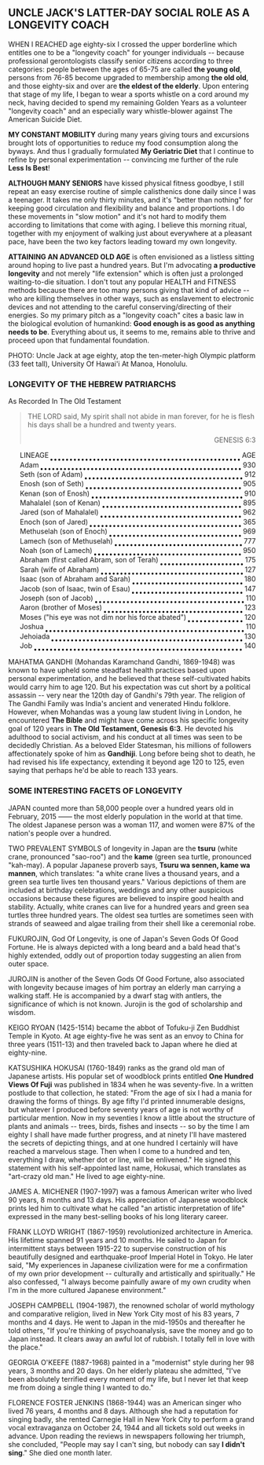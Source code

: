 <style>
blockquote > footer {
    float: right;
}

blockquote:after { 
   content: '.'; 
   visibility: hidden; 
   display: block; 
   height: 0; 
   clear: both;
}

li {
  display: flex;
}

span:first-child {
  order: 1;
  margin-right: 4px;
}

span:last-child {
  order: 3;
  margin-left: 4px;
}

li::after {
  content: "";
  order: 2;
  flex-grow: 1;
  height: 1.1em;
  border-bottom: 4px dotted black;
}

</style>

## UNCLE JACK'S LATTER-DAY SOCIAL ROLE AS A LONGEVITY COACH

<main>

WHEN I REACHED age eighty-six I crossed the upper borderline which entitles one to be a "longevity coach" for younger individuals -- because professional gerontologists classify senior citizens according to three categories: people between the ages of 65-75 are called __the young old__, persons from 76-85 become upgraded to membership among __the old old__, and those eighty-six and over are __the eldest of the elderly__. Upon entering that stage of my life, I began to wear a sports whistle on a cord around my neck, having decided to spend my remaining Golden Years as a volunteer "longevity coach" and an especially wary whistle-blower against The American Suicide Diet.

**MY CONSTANT MOBILITY** during many years giving tours and excursions brought lots of opportunities to reduce my food consumption along the byways. And thus I gradually formulated **My Geriatric Diet** that I continue to refine by personal experimentation -- convincing me further of the rule __Less Is Best__!

**ALTHOUGH MANY SENIORS** have kissed physical fitness goodbye, I still repeat an easy exercise routine of simple calisthenics done daily since I was a teenager. It takes me only thirty minutes, and it's "better than nothing" for keeping good circulation and flexibility and balance and proportions. I do these movements in "slow motion" and it's not hard to modify them according to limitations that come with aging. I believe this morning ritual, together with my enjoyment of walking just about everywhere at a pleasant pace, have been the two key factors leading toward my own longevity.

**ATTAINING AN ADVANCED OLD AGE** is often envisioned as a listless sitting around hoping to live past a hundred years. But I'm advocating __a productive longevity__ and not merely "life extension" which is often just a prolonged waiting-to-die situation. I don't tout any popular HEALTH and FITNESS methods because there are too many persons giving that kind of advice -- who are killing themselves in other ways, such as enslavement to electronic devices and not attending to the careful conserving/directing of their energies. So my primary pitch as a "longevity coach" cites a basic law in the biological evolution of humankind: __Good enough is as good as anything needs to be__. Everything about us, it seems to me, remains able to thrive and proceed upon that fundamental foundation.

PHOTO: Uncle Jack at age eighty, atop the ten-meter-high Olympic platform (33 feet tall), University Of Hawai'i At Manoa, Honolulu.

<div class="centered">

### LONGEVITY OF THE HEBREW PATRIARCHS 
As Recorded In The Old Testament 

</div>

<blockquote>

THE LORD said, My spirit shall not abide in man forever, for he is flesh his days shall be a hundred and twenty years.

<footer>GENESIS 6:3</footer>
</blockquote>

<ul>
<li>
<span>LINEAGE</span> <span>AGE</span>
</li>
<li> <span>Adam</span> <span>930</span></li>
<li> <span>Seth (son of Adam)</span> <span>912</span></li>
<li> <span>Enosh (son of Seth)</span> <span>905</span></li>
<li> <span>Kenan (son of Enosh)</span> <span>910</span></li>
<li> <span>Mahalalel (son of Kenan)</span> <span>895</span></li>
<li> <span>Jared (son of Mahalalel)</span> <span>962</span></li>
<li> <span>Enoch (son of Jared)</span> <span>365</span></li>
<li> <span>Methuselah (son of Enoch)</span> <span>969</span></li>
<li> <span>Lamech (son of Methuselah)</span> <span>777</span></li>
<li> <span>Noah (son of Lamech)</span> <span>950</span></li>
<li> <span>Abraham (first called Abram, son of Terah)</span> <span>175</span></li>
<li> <span>Sarah (wife of Abraham)</span> <span>127</span></li>
<li> <span>Isaac (son of Abraham and Sarah)</span> <span>180</span></li>
<li> <span>Jacob (son of Isaac, twin of Esau)</span> <span>147</span></li>
<li> <span>Joseph (son of Jacob)</span> <span>110</span></li>
<li> <span>Aaron (brother of Moses)</span> <span>123</span></li>
<li> <span>Moses ("his eye was not dim nor his force abated")</span> <span>120</span></li>
<li> <span>Joshua</span> <span>110</span></li>
<li> <span>Jehoiada</span> <span>130</span></li>
<li> <span>Job</span> <span>140</span></li>
</ul>

<!-- four open circles -->

MAHATMA GANDHI (Mohandas Karamchand Gandhi, 1869-1948) was known to have upheld some steadfast health practices based upon personal experimentation, and he believed that these self-cultivated habits would carry him to age 120. But his expectation was cut short by a political assassin -- very near the 120th day of Gandhi's 79th year. The religion of The Gandhi Family was India's ancient and venerated Hindu folklore. However, when Mohandas was a young law student living in London, he encountered __The Bible__ and might have come across his specific longevity goal of 120 years in __The Old Testament, Genesis 6:3__. He devoted his adulthood to social activism, and his conduct at all times was seen to be decidedly Christian. As a beloved Elder Statesman, his millions of followers affectionately spoke of him as __Gandhiji__. Long before being shot to death, he had revised his life expectancy, extending it beyond age 120 to 125, even saying that perhaps he'd be able to reach 133 years. ​
​
### SOME INTERESTING FACETS OF LONGEVITY

JAPAN counted more than 58,000 people over a hundred years old in February, 2015 —— the most elderly population in the world at that time. The oldest Japanese person was a woman 117, and women were 87% of the nation's people over a hundred.

TWO PREVALENT SYMBOLS of longevity in Japan are the __tsuru__ (white crane, pronounced "sao-roo") and the __kame__ (green sea turtle, pronounced "kah-may). A popular Japanese proverb says, __Tsuru wa sennen, kame wa mannen__, which translates: "a white crane lives a thousand years, and a green sea turtle lives ten thousand years." Various depictions of them are included at birthday celebrations, weddings and any other auspicious occasions because these figures are believed to inspire good health and stability. Actually, white cranes can live for a hundred years and green sea turtles three hundred years. The oldest sea turtles are sometimes seen with strands of seaweed and algae trailing from their shell like a ceremonial robe.

FUKUROJIN, God Of Longevity, is one of Japan's Seven Gods Of Good Fortune. He is always depicted with a long beard and a bald head that's highly extended, oddly out of proportion today suggesting an alien from outer space.

JUROJIN is another of the Seven Gods Of Good Fortune, also associated with longevity because images of him portray an elderly man carrying a walking staff. He is accompanied by a dwarf stag with antlers, the significance of which is not known. Jurojin is the god of scholarship and wisdom.

KEIGO RYOAN (1425-1514) became the abbot of Tofuku-ji Zen Buddhist Temple in Kyoto. At age eighty-five he was sent as an envoy to China for three years (1511-13) and then traveled back to Japan where he died at eighty-nine.

KATSUSHIKA HOKUSAI (1760-1849) ranks as the grand old man of Japanese artists. His popular set of woodblock prints entitled __One Hundred Views Of Fuji__ was published in 1834 when he was seventy-five. In a written postlude to that collection, he stated: "From the age of six I had a mania for drawing the forms of things. By age fifty I'd printed innumerable designs, but whatever I produced before seventy years of age is not worthy of particular mention. Now in my seventies I know a little about the structure of plants and animals -- trees, birds, fishes and insects -- so by the time I am eighty I shall have made further progress, and at ninety I'll have mastered the secrets of depicting things, and at one hundred I certainly will have reached a marvelous stage. Then when I come to a hundred and ten, everything I draw, whether dot or line, will be enlivened." He signed this statement with his self-appointed last name, Hokusai, which translates as "art-crazy old man." He lived to age eighty-nine.

JAMES A. MICHENER (1907-1997) was a famous American writer who lived 90 years, 8 months and 13 days. His appreciation of Japanese woodblock prints led him to cultivate what he called "an artistic interpretation of life" expressed in the many best-selling books of his long literary career.

FRANK LLOYD WRIGHT (1867-1959) revolutionized architecture in America. His lifetime spanned 91 years and 10 months. He sailed to Japan for intermittent stays between 1915-22 to supervise construction of his beautifully designed and earthquake-proof Imperial Hotel in Tokyo. He later said, "My experiences in Japanese civilization were for me a confirmation of my own prior development -- culturally and artistically and spiritually." He also confessed, "I always become painfully aware of my own crudity when I'm in the more cultured Japanese environment."

JOSEPH CAMPBELL (1904-1987), the renowned scholar of world mythology and comparative religion, lived in New York City most of his 83 years, 7 months and 4 days. He went to Japan in the mid-1950s and thereafter he told others, "If you're thinking of psychoanalysis, save the money and go to Japan instead. It clears away an awful lot of rubbish. I totally fell in love with the place."

GEORGIA O'KEEFE (1887-1968) painted in a "modernist" style during her 98 years, 3 months and 20 days. On her elderly plateau she admitted, "I've been absolutely terrified every moment of my life, but I never let that keep me from doing a single thing I wanted to do."

FLORENCE FOSTER JENKINS (1868-1944) was an American singer who lived 76 years, 4 months and 8 days. Although she had a reputation for singing badly, she rented Carnegie Hall in New York City to perform a grand vocal extravaganza on October 24, 1944 and all tickets sold out weeks in advance. Upon reading the reviews in newspapers following her triumph, she concluded, "People may say I can't sing, but nobody can say __I didn't sing__." She died one month later.

<!-- four open circles -->
</main>